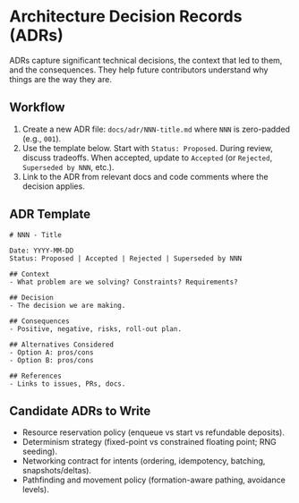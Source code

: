 # Architecture Decision Records (ADRs)

ADRs capture significant technical decisions, the context that led to them, and the consequences. They help future contributors understand why things are the way they are.

## Workflow

1. Create a new ADR file: `docs/adr/NNN-title.md` where `NNN` is zero-padded (e.g., `001`).
2. Use the template below. Start with `Status: Proposed`. During review, discuss tradeoffs. When accepted, update to `Accepted` (or `Rejected`, `Superseded by NNN`, etc.).
3. Link to the ADR from relevant docs and code comments where the decision applies.

## ADR Template

```
# NNN - Title

Date: YYYY-MM-DD
Status: Proposed | Accepted | Rejected | Superseded by NNN

## Context
- What problem are we solving? Constraints? Requirements?

## Decision
- The decision we are making.

## Consequences
- Positive, negative, risks, roll-out plan.

## Alternatives Considered
- Option A: pros/cons
- Option B: pros/cons

## References
- Links to issues, PRs, docs.
```

## Candidate ADRs to Write

- Resource reservation policy (enqueue vs start vs refundable deposits).
- Determinism strategy (fixed-point vs constrained floating point; RNG seeding).
- Networking contract for intents (ordering, idempotency, batching, snapshots/deltas).
- Pathfinding and movement policy (formation-aware pathing, avoidance levels).
